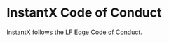 # InstantX Code of Conduct

InstantX follows the [LF Edge Code of Conduct](https://lfprojects.org/policies/code-of-conduct/).